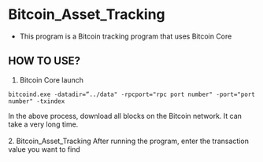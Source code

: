 # Bitcoin_Asset_Tracking
- This program is a Bitcoin tracking program that uses Bitcoin Core

## HOW TO USE?

1. Bitcoin Core launch
```batch
bitcoind.exe -datadir=“../data" -rpcport="rpc port number" -port="port number" -txindex
```
In the above process, download all blocks on the Bitcoin network. It can take a very long time.
<br><br>
2. Bitcoin_Asset_Tracking
After running the program, enter the transaction value you want to find

